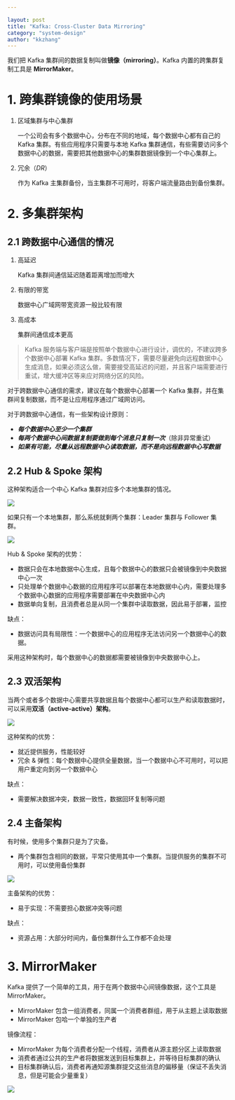 ```yaml
---

layout: post
title: "Kafka: Cross-Cluster Data Mirroring"
category: "system-design"
author: "kkzhang"
---
```


我们把 Kafka 集群间的数据复制叫做**镜像（mirroring）**。Kafka 内置的跨集群复制工具是 **MirrorMaker**。

# 1. 跨集群镜像的使用场景

1. 区域集群与中心集群
    
    一个公司会有多个数据中心，分布在不同的地域，每个数据中心都有自己的 Kafka 集群。有些应用程序只需要与本地 Kafka 集群通信，有些需要访问多个数据中心的数据，需要把其他数据中心的集群数据镜像到一个中心集群上。
    
2. 冗余（*DR*）
    
    作为 Kafka 主集群备份，当主集群不可用时，将客户端流量路由到备份集群。
    

# 2. 多集群架构

## 2.1 跨数据中心通信的情况

1. 高延迟
    
    Kafka 集群间通信延迟随着距离增加而增大
    
2. 有限的带宽
    
    数据中心广域网带宽资源一般比较有限
    
3. 高成本
    
    集群间通信成本更高
    

> Kafka 服务端与客户端是按照单个数据中心进行设计，调优的，不建议跨多个数据中心部署 Kafka 集群。多数情况下，需要尽量避免向远程数据中心生成消息，如果必须这么做，需要接受高延迟的问题，并且客户端需要进行重试，增大缓冲区等来应对网络分区的风险。
> 

对于跨数据中心通信的需求，建议在每个数据中心部署一个 Kafka 集群，并在集群间复制数据，而不是让应用程序通过广域网访问。

对于跨数据中心通信，有一些架构设计原则：

- ***每个数据中心至少一个集群***
- ***每两个数据中心间数据复制要做到每个消息只复制一次***（除非异常重试）
- ***如果有可能，尽量从远程数据中心读取数据，而不是向远程数据中心写数据***

## 2.2 Hub & Spoke 架构

这种架构适合一个中心 Kafka 集群对应多个本地集群的情况。

![]({{site.baseurl}}/images/kafka/chapter_7/1.png)

如果只有一个本地集群，那么系统就剩两个集群：Leader 集群与 Follower 集群。

![]({{site.baseurl}}/images/kafka/chapter_7/2.png)

Hub & Spoke 架构的优势：

- 数据只会在本地数据中心生成，且每个数据中心的数据只会被镜像到中央数据中心一次
- 只处理单个数据中心数据的应用程序可以部署在本地数据中心内，需要处理多个数据中心数据的应用程序需要部署在中央数据中心内
- 数据单向复制，且消费者总是从同一个集群中读取数据，因此易于部署，监控

缺点：

- 数据访问具有局限性：一个数据中心的应用程序无法访问另一个数据中心的数据。

采用这种架构时，每个数据中心的数据都需要被镜像到中央数据中心上。

## 2.3 双活架构

当两个或者多个数据中心需要共享数据且每个数据中心都可以生产和读取数据时，可以采用**双活（active-active）架构**。

![]({{site.baseurl}}/images/kafka/chapter_7/3.png)

这种架构的优势：

- 就近提供服务，性能较好
- 冗余 & 弹性：每个数据中心提供全量数据，当一个数据中心不可用时，可以把用户重定向到另一个数据中心

缺点：

- 需要解决数据冲突，数据一致性，数据回环复制等问题

## 2.4 主备架构

有时候，使用多个集群只是为了灾备。

- 两个集群包含相同的数据，平常只使用其中一个集群。当提供服务的集群不可用时，可以使用备份集群

![]({{site.baseurl}}/images/kafka/chapter_7/4.png)

主备架构的优势：

- 易于实现：不需要担心数据冲突等问题

缺点：

- 资源占用：大部分时间内，备份集群什么工作都不会处理

# 3. MirrorMaker

Kafka 提供了一个简单的工具，用于在两个数据中心间镜像数据，这个工具是 MirrorMaker。

- MirrorMaker 包含一组消费者，同属一个消费者群组，用于从主题上读取数据
- MirrorMaker 包哈一个单独的生产者

镜像流程：

- MirrorMaker 为每个消费者分配一个线程，消费者从源主题分区上读取数据
- 消费者通过公共的生产者将数据发送到目标集群上，并等待目标集群的确认
- 目标集群确认后，消费者再通知源集群提交这些消息的偏移量（保证不丢失消息，但是可能会少量重复）

![]({{site.baseurl}}/images/kafka/chapter_7/5.png)

